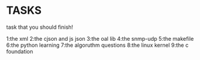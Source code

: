 # TASKS
task that you should finish!

1:the xml
2:the cjson and js json
3:the oal lib
4:the snmp-udp
5:the makefile
6:the python learning
7:the algoruthm questions
8:the linux kernel
9:the c foundation
